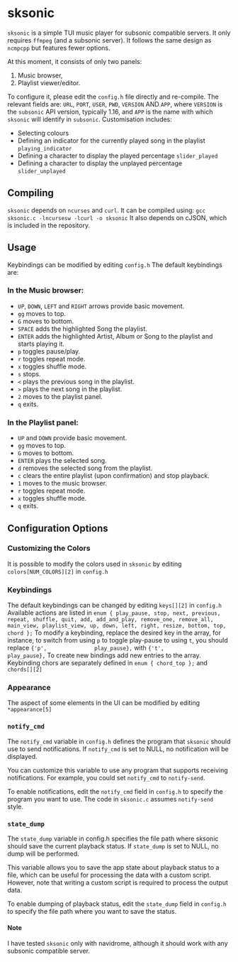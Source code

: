 # sksonic

`sksonic` is a simple TUI music player for subsonic compatible servers.
It only requires `ffmpeg` (and a subsonic server).
It follows the same design as `ncmpcpp` but features fewer options.

At this moment, it consists of only two panels:
1. Music browser,
2. Playlist viewer/editor.

To configure it, please edit the `config.h` file directly and re-compile.
The relevant fields are:
`URL`, `PORT`, `USER`, `PWD`, `VERSION` AND `APP`, where `VERSION` is the `subsonic` API version, typically 1.16, and `APP` is the name with which `sksonic` will identify in `subsonic`.
Customisation includes:
- Selecting colours
- Defining an indicator for the currently played song in the playlist `playing_indicator`
- Defining a character to display the played percentage `slider_played`
- Defining a character to display the unplayed percentage `slider_unplayed`


## Compiling
`sksonic` depends on `ncurses` and `curl`.
It can be compiled using: `gcc sksonic.c -lncursesw -lcurl -o sksonic`
It also depends on cJSON, which is included in the repository.

## Usage
Keybindings can be modified by editing `config.h`
The default keybindings are:
### In the Music browser:
- `UP`, `DOWN`, `LEFT` and `RIGHT` arrows provide basic movement.
- `gg` moves to top.
- `G` moves to bottom.
- `SPACE` adds the highlighted Song the playlist.
- `ENTER` adds the highlighted Artist, Album or Song to the playlist and starts playing it.
- `p` toggles pause/play.
- `r` toggles repeat mode.
- `x` toggles shuffle mode.
- `s` stops.
- `<` plays the previous song in the playlist.
- `>` plays the next song in the playlist.
- `2` moves to the playlist panel.
- `q` exits.

### In the Playlist panel:
- `UP` and `DOWN` provide basic movement.
- `gg` moves to top.
- `G` moves to bottom.
- `ENTER` plays the selected song.
- `d` removes the selected song from the playlist.
- `c` clears the entire playlist (upon confirmation) and stop playback.
- `1` moves to the music browser.
- `r` toggles repeat mode.
- `x` toggles shuffle mode.
- `q` exits.

## Configuration Options

### Customizing the Colors
It is possible to modify the colors used in `sksonic` by editing `colors[NUM_COLORS][2]` in `config.h`

### Keybindings
The default keybindings can be changed by editing `keys[][2]` in `config.h`
Available actions are listed in `enum { play_pause, stop, next, previous, repeat, shuffle, quit, add, add_and_play, remove_one, remove_all, main_view, playlist_view, up, down, left, right, resize, bottom, top, chord };`
To modify a keybinding, replace the desired key in the array, for instance, to switch from using `p` to toggle play-pause to using `t`,
you should replace `{'p',               play_pause},` with `{'t',               play_pause},`
To create new bindings add new entries to the array.
Keybinding chors are separately defined in `enum { chord_top };` and `chords[][2]`

### Appearance
The aspect of some elements in the UI can be modified by editing `*appearance[5]`

### `notify_cmd`
The `notify_cmd` variable in `config.h` defines the program that `sksonic` should use to send notifications.
If `notify_cmd` is set to NULL, no notification will be displayed.

You can customize this variable to use any program that supports receiving notifications.
For example, you could set `notify_cmd` to `notify-send`.

To enable notifications, edit the `notify_cmd` field in `config.h` to specify the program you want to use.
The code in `sksonic.c` assumes `notify-send` style.

### `state_dump`
The `state_dump` variable in config.h specifies the file path where sksonic should save the current playback status.
If `state_dump` is set to NULL, no dump will be performed.

This variable allows you to save the app state about playback status to a file, which can be useful for processing the data with a custom script.
However, note that writing a custom script is required to process the output data.

To enable dumping of playback status, edit the `state_dump` field in `config.h` to specify the file path where you want to save the status.

#### Note
I have tested `sksonic` only with navidrome, although it should work with any subsonic compatible server.
